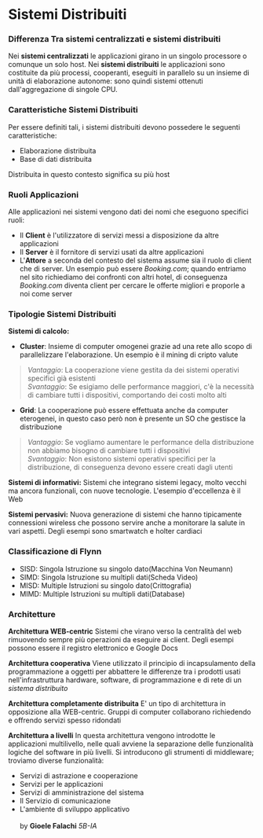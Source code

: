 # **Sistemi Distribuiti**
### **Differenza Tra sistemi centralizzati e sistemi distribuiti**
Nei **sistemi centralizzati** le applicazioni girano in un singolo processore o comunque un solo host.
Nei **sistemi distribuiti** le applicazioni sono costituite da più processi, cooperanti, eseguiti in parallelo su un insieme di unità di elaborazione autonome: sono quindi sistemi ottenuti dall'aggregazione di singole CPU.
### **Caratteristiche Sistemi Distribuiti**
Per essere definiti tali, i sistemi distribuiti devono possedere le seguenti caratteristiche:
- Elaborazione distribuita
- Base di dati distribuita

Distribuita in questo contesto significa su più host

### **Ruoli Applicazioni**
Alle applicazioni nei sistemi vengono dati dei nomi che eseguono specifici ruoli:
- Il **Client** è l'utilizzatore di servizi messi a disposizione da altre applicazioni
- Il **Server** è il fornitore di servizi usati da altre applicazioni
- L'**Attore** a seconda del contesto del sistema assume sia il ruolo di client che di server. Un esempio può essere *Booking.com*; quando entriamo nel sito richiediamo dei confronti con altri hotel, di conseguenza *Booking.com* diventa client per cercare le offerte migliori e proporle a noi come server

### **Tipologie Sistemi Distribuiti**
**Sistemi di calcolo:**
- **Cluster**: Insieme di computer omogenei grazie ad una rete allo scopo di parallelizzare l'elaborazione. Un esempio è il mining di cripto valute
>*Vantaggio*: La cooperazione viene gestita da dei sistemi operativi specifici già esistenti<br>
>*Svantaggio*: Se esigiamo delle performance maggiori, c'è la necessità di cambiare tutti i dispositivi, comportando dei costi molto alti
- **Grid**: La cooperazione può essere effettuata anche da computer eterogenei, in questo caso però non è presente un SO che gestisce la distribuzione
>*Vantaggio*: Se vogliamo aumentare le performance della distribuzione non abbiamo bisogno di cambiare tutti i dispositivi<br>
>*Svantaggio*: Non esistono sistemi operativi specifici per la distribuzione, di conseguenza devono essere creati dagli utenti

**Sistemi di informativi:**
Sistemi che integrano sistemi legacy, molto vecchi ma ancora funzionali, con nuove tecnologie. L'esempio d'eccellenza è il Web

**Sistemi pervasivi:**
Nuova generazione di sistemi che hanno tipicamente connessioni wireless che possono servire anche a monitorare la salute in vari aspetti. Degli esempi sono smartwatch e holter cardiaci

### **Classificazione di Flynn**
- SISD: Singola Istruzione su singolo dato(Macchina Von Neumann)
- SIMD: Singola Istruzione su multipli dati(Scheda Video)
- MISD: Multiple Istruzioni su singolo dato(Crittografia)
- MIMD: Multiple Istruzioni su multipli dati(Database)

### **Architetture**
**Architettura WEB-centric**
Sistemi che virano verso la centralità del web rimuovendo sempre più operazioni da eseguire ai client. Degli esempi possono essere il registro elettronico e Google Docs

**Architettura cooperativa**
Viene utilizzato il principio di incapsulamento della programmazione a oggetti per abbattere le differenze tra i prodotti usati nell'infrastruttura hardware, software, di programmazione e di rete di un *sistema distribuito*

**Architettura completamente distribuita**
E' un tipo di architettura in opposizione alla WEB-centric. Gruppi di computer collaborano richiedendo e offrendo servizi spesso ridondati

**Architettura a livelli**
In questa architettura vengono introdotte le applicazioni multilivello, nelle quali avviene la separazione delle funzionalità logiche del software in più livelli.
Si introducono gli strumenti di middleware; troviamo diverse funzionalità:
- Servizi di astrazione e cooperazione
- Servizi per le applicazioni
- Servizi di amministrazione del sistema
- Il Servizio di comunicazione
- L'ambiente di sviluppo applicativo
<br><br>
by **Gioele Falachi** *5B-IA*
